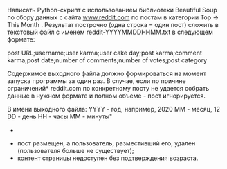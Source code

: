 Написать Python-скрипт с использованием библиотеки Beautiful Soup по сбору данных с сайта www.reddit.com по постам в категории Top -> This Month . 
Результат построчно (одна строка = один пост) сложить в текстовый файл с именем reddit-YYYYMMDDHHMM.txt в следующем формате:

post URL;username;user karma;user cake day;post karma;comment karma;post date;number of comments;number of votes;post category

Содержимое выходного файла должно формироваться на момент запуска программы за один раз. 
В случае, если по причине ограничений* reddit.com по конкретному посту не удается собрать данные в нужном формате и полном объеме - пост игнорируется.

В имени выходного файла:
YYYY - год, например, 2020
MM - месяц, 12
DD - день
HH - часы
MM - минуты"

* 
- пост размещен, а пользователь, разместивший его, удален (пользователя больше не существует);
- контент страницы недоступен без подтверждения возраста. 

